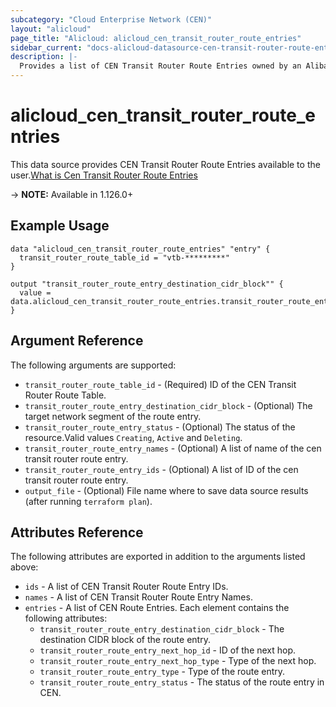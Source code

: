 ```yaml
---
subcategory: "Cloud Enterprise Network (CEN)"
layout: "alicloud"
page_title: "Alicloud: alicloud_cen_transit_router_route_entries"
sidebar_current: "docs-alicloud-datasource-cen-transit-router-route-entries"
description: |-
  Provides a list of CEN Transit Router Route Entries owned by an Alibaba Cloud account.
---
```


# alicloud\_cen\_transit\_router\_route\_entries

This data source provides CEN Transit Router Route Entries available to the user.[What is Cen Transit Router Route Entries](https://help.aliyun.com/document_detail/260941.html)

-> **NOTE:** Available in 1.126.0+

## Example Usage

```
data "alicloud_cen_transit_router_route_entries" "entry" {
  transit_router_route_table_id = "vtb-*********"
}

output "transit_router_route_entry_destination_cidr_block"" {
  value = data.alicloud_cen_transit_router_route_entries.transit_router_route_entries.0.transit_router_route_entry_destination_cidr_block
}
```

## Argument Reference

The following arguments are supported:

* `transit_router_route_table_id` - (Required) ID of the CEN Transit Router Route Table.
* `transit_router_route_entry_destination_cidr_block` - (Optional) The target network segment of the route entry.
* `transit_router_route_entry_status` - (Optional) The status of the resource.Valid values `Creating`, `Active` and `Deleting`.
* `transit_router_route_entry_names` - (Optional) A list of name of the cen transit router route entry.
* `transit_router_route_entry_ids` - (Optional) A list of ID of the cen transit router route entry.
* `output_file` - (Optional) File name where to save data source results (after running `terraform plan`).

## Attributes Reference

The following attributes are exported in addition to the arguments listed above:

* `ids` - A list of CEN Transit Router Route Entry IDs.
* `names` - A list of CEN Transit Router Route Entry Names.
* `entries` - A list of CEN Route Entries. Each element contains the following attributes:
    * `transit_router_route_entry_destination_cidr_block` - The destination CIDR block of the route entry.
    * `transit_router_route_entry_next_hop_id` - ID of the next hop.
    * `transit_router_route_entry_next_hop_type` - Type of the next hop.
    * `transit_router_route_entry_type` - Type of the route entry.
    * `transit_router_route_entry_status` - The status of the route entry in CEN.
